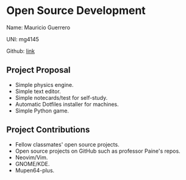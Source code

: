 # Open Source Development

Name: Mauricio Guerrero

UNI: mg4145

Github: [link](https://github.com/Mg4145)


## Project Proposal
* Simple physics engine.
* Simple text editor.
* Simple notecards/test for self-study.
* Automatic Dotfiles installer for machines.
* Simple Python game.

## Project Contributions
* Fellow classmates' open source projects.
* Open source projects on GitHub such as professor Paine's repos.
* Neovim/Vim.
* GNOME/KDE.
* Mupen64-plus.
